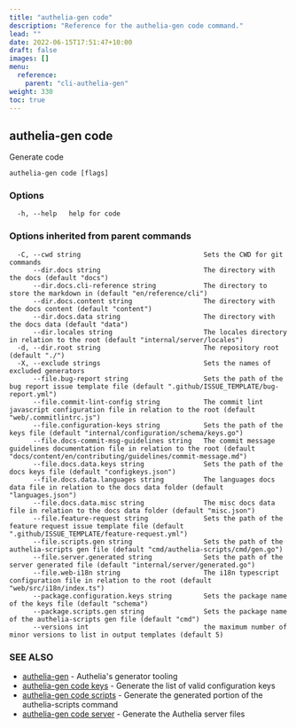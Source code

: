 ```yaml
---
title: "authelia-gen code"
description: "Reference for the authelia-gen code command."
lead: ""
date: 2022-06-15T17:51:47+10:00
draft: false
images: []
menu:
  reference:
    parent: "cli-authelia-gen"
weight: 330
toc: true
---
```


## authelia-gen code

Generate code

```
authelia-gen code [flags]
```

### Options

```
  -h, --help   help for code
```

### Options inherited from parent commands

```
  -C, --cwd string                               Sets the CWD for git commands
      --dir.docs string                          The directory with the docs (default "docs")
      --dir.docs.cli-reference string            The directory to store the markdown in (default "en/reference/cli")
      --dir.docs.content string                  The directory with the docs content (default "content")
      --dir.docs.data string                     The directory with the docs data (default "data")
      --dir.locales string                       The locales directory in relation to the root (default "internal/server/locales")
  -d, --dir.root string                          The repository root (default "./")
  -X, --exclude strings                          Sets the names of excluded generators
      --file.bug-report string                   Sets the path of the bug report issue template file (default ".github/ISSUE_TEMPLATE/bug-report.yml")
      --file.commit-lint-config string           The commit lint javascript configuration file in relation to the root (default "web/.commitlintrc.js")
      --file.configuration-keys string           Sets the path of the keys file (default "internal/configuration/schema/keys.go")
      --file.docs-commit-msg-guidelines string   The commit message guidelines documentation file in relation to the root (default "docs/content/en/contributing/guidelines/commit-message.md")
      --file.docs.data.keys string               Sets the path of the docs keys file (default "configkeys.json")
      --file.docs.data.languages string          The languages docs data file in relation to the docs data folder (default "languages.json")
      --file.docs.data.misc string               The misc docs data file in relation to the docs data folder (default "misc.json")
      --file.feature-request string              Sets the path of the feature request issue template file (default ".github/ISSUE_TEMPLATE/feature-request.yml")
      --file.scripts.gen string                  Sets the path of the authelia-scripts gen file (default "cmd/authelia-scripts/cmd/gen.go")
      --file.server.generated string             Sets the path of the server generated file (default "internal/server/generated.go")
      --file.web-i18n string                     The i18n typescript configuration file in relation to the root (default "web/src/i18n/index.ts")
      --package.configuration.keys string        Sets the package name of the keys file (default "schema")
      --package.scripts.gen string               Sets the package name of the authelia-scripts gen file (default "cmd")
      --versions int                             the maximum number of minor versions to list in output templates (default 5)
```

### SEE ALSO

* [authelia-gen](authelia-gen.md)	 - Authelia's generator tooling
* [authelia-gen code keys](authelia-gen_code_keys.md)	 - Generate the list of valid configuration keys
* [authelia-gen code scripts](authelia-gen_code_scripts.md)	 - Generate the generated portion of the authelia-scripts command
* [authelia-gen code server](authelia-gen_code_server.md)	 - Generate the Authelia server files

